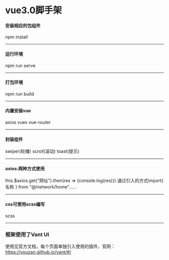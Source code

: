 #   vue3.0脚手架

####  安装相应的包组件
npm install

---
####  运行环境
npm run serve

---
####  打包环境
npm run build

---
####  内置安装vue
axios   vuex    vue-router

---
####  封装组件
swiper(轮播) scroll(滚动) toast(提示)

---
####  axios:两种方式使用
this.$axios.get("网址").then(res => {console.log(res)})
通过引入的方式import{ 名称 } from "@/network/home"......

---
####  css可使用scss编写 
scss

---
###  框架使用了Vant UI
使用见官方文档，每个页面单独引入使用的插件，官网：https://youzan.github.io/vant/#/


